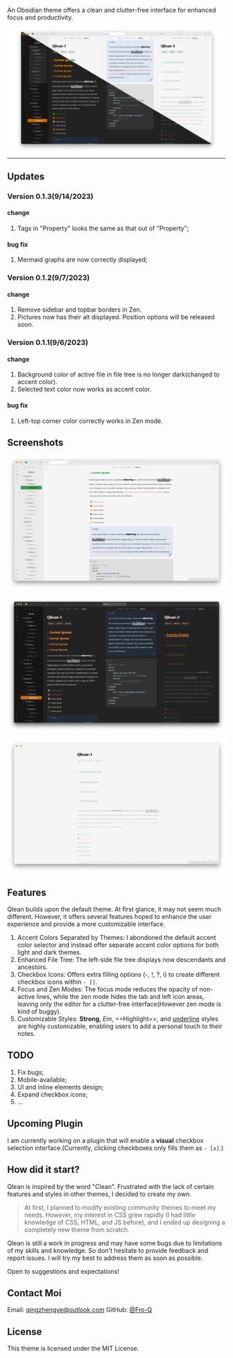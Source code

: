 An Obsidian theme offers a clean and clutter-free interface for enhanced focus and productivity.

![Qlean](assets/Qlean.png)

---

## Updates

### Version 0.1.3(9/14/2023)

#### change

1. Tags in "Property" looks the same as that out of "Property";

#### bug fix

1. Mermaid graphs are now correctly displayed;

### Version 0.1.2(9/7/2023)

#### change

1. Remove sidebar and topbar borders in Zen.
2. Pictures now has their alt displayed. Position options will be released soon.

### Version 0.1.1(9/6/2023)

#### change

1. Background color of active file in file tree is no longer dark(changed to accent color).
2. Selected text color now works as accent color.

#### bug fix

1. Left-top corner color correctly works in Zen mode.

## Screenshots

![Qlean-Light](assets/Qlean-light.png)

![Qlean-Dark](assets/Qlean-dark.png)

![Qlean-Zen](assets/Qlean-zen.png)

## Features

Qlean builds upon the default theme. At first glance, it may not seem much different. However, it offers several features hoped to enhance the user experience and provide a more customizable interface.

1. Accent Colors Separated by Themes: I abondoned the default accent color selector and instead offer separate accent color options for both light and dark themes.
2. Enhanced File Tree: The left-side file tree displays now descendants and ancestors.
3. Checkbox Icons: Offers extra filling options (-, !, ?, i) to create different checkbox icons within `- []`.
4. Focus and Zen Modes: The focus mode reduces the opacity of non-active lines, while the zen mode hides the tab and left icon areas, leaving only the editor for a clutter-free interface(However zen mode is kind of buggy).
5. Customizable Styles: **Strong**, _Em_, ==Highlight==, and <u>underline</u> styles are highly customizable, enabling users to add a personal touch to their notes.

## TODO

1. Fix bugs;
2. Mobile-available;
3. UI and inline elements design;
4. Expand checkbox icons;
5. ...

## Upcoming Plugin

I am currently working on a plugin that will enable a **visual** checkbox selection interface.(Currently, clicking checkboxes only fills them as `- [x]`.)
  
## How did it start?

Qlean is inspired by the word "Clean". Frustrated with the lack of certain features and styles in other themes, I decided to create my own.

> At first, I planned to modify existing community themes to meet my needs. However, my interest in CSS grew rapidly (I had little knowledge of CSS, HTML, and JS before), and I ended up designing a completely new theme from scratch.

Qlean is still a work in progress and may have some bugs due to limitations of my skills and knowledge. So don't hesitate to provide feedback and report issues. I will try my best to address them as soon as possible.

Open to suggestions and expectations!

## Contact Moi

Email: qingzhengye@outlook.com
GitHub: [@Fro-Q](https://github.com/Fro-Q)

## License

This theme is licensed under the MIT License.
